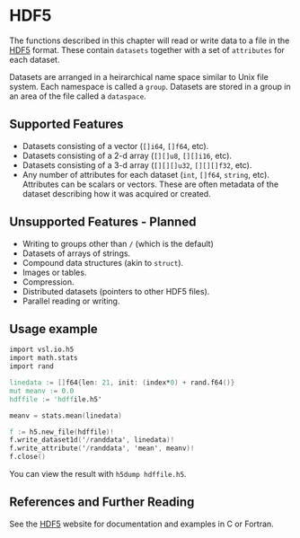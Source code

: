 # HDF5

The functions described in this chapter will read or write data to
a file in the [HDF5](https://hdfgroup.org) format. These contain
`datasets` together with a set of `attributes` for each dataset.

Datasets are arranged in a heirarchical name space similar to Unix
file system. Each namespace is called a `group`. Datasets are
stored in a group in an area of the file called a `dataspace`.

## Supported Features

- Datasets consisting of a vector (`[]i64`, `[]f64`, etc).
- Datasets consisting of a 2-d array (`[][]u8`, `[][]i16`, etc).
- Datasets consisting of a 3-d array (`[][][]u32`, `[][][]f32`, etc).
- Any number of attributes for each dataset (`int`, `[]f64`, `string`, etc).
  Attributes can be scalars or vectors. These are often metadata
  of the dataset describing how it was acquired or created.

## Unsupported Features - Planned

- Writing to groups other than `/` (which is the default)
- Datasets of arrays of strings.
- Compound data structures (akin to `struct`).
- Images or tables.
- Compression.
- Distributed datasets (pointers to other HDF5 files).
- Parallel reading or writing.

## Usage example

```v
import vsl.io.h5
import math.stats
import rand

linedata := []f64{len: 21, init: (index*0) + rand.f64()}
mut meanv := 0.0
hdffile := 'hdffile.h5'

meanv = stats.mean(linedata)

f := h5.new_file(hdffile)!
f.write_dataset1d('/randdata', linedata)!
f.write_attribute('/randdata', 'mean', meanv)!
f.close()
```

You can view the result with `h5dump hdffile.h5`.

## References and Further Reading

See the [HDF5](https://hdfgroup.org) website for documentation and examples
in C or Fortran.
